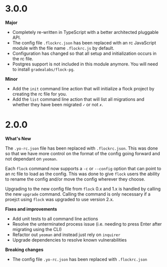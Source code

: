 # 3.0.0

**Major**

- Completely re-written in TypeScript with a better architected pluggable API.
- The config file `.flockrc.json` has been replaced with an rc JavaScript module
  with the file name `.flockrc.js` by default.
- Configuration has changed so that all setup and initialization occurs in the
  rc file.
- Postgres support is not included in this module anymore. You will need to
  install `gradealabs/flock-pg`.

**Minor**

- Add the `init` command line action that will initialize a flock project by
  creating the rc file for you.
- Add the `list` command line action that will list all migrations and whether
  they have been migrated `✓` or not `✗`.

# 2.0.0

**What's New**

The `.yo-rc.json` file has been replaced with `.flockrc.json`. This was done
so that we have more control on the format of the config going forward and not
dependant on `yeoman`.

Each `flock` command now supports a `-c` or `--config` option that can point to
an rc file to load as the config. This was done to give `flock` users the
ability to rename the config and/or move the config wherever they choose.

Upgrading to the new config file from `flock` 0.x and 1.x is handled by calling
the new `upgrade` command. Calling the command is only necessary if a proejct
using `flock` was upgraded to use version 2.x.

**Fixes and improvements**

- Add unit tests to all command line actions
- Resolve the unterminated process issue
  (i.e. needing to press Enter after migrating using the CLI)
- Refactor out `yeoman` and instead just rely on `inquirer`
- Upgrade dependencies to resolve known vulnerabilities

**Breaking changes**

- The config file `.yo-rc.json` has been replaced with `.flockrc.json`
